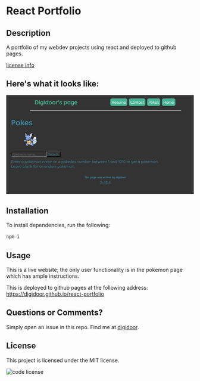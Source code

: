 # React Portfolio
## Description
A portfolio of my webdev projects using react and deployed to github pages.

[license info](#license)

## Here's what it looks like:
![screenshot](react-portfolio.png?raw=true "demo")
## Installation
To install dependencies, run the following:
```bash
npm i
```
## Usage
This is a live website; the only user functionality is in the pokemon page which has ample instructions.

This is deployed to github pages at the following address: https://digidoor.github.io/react-portfolio
## Questions or Comments?
Simply open an issue in this repo.
Find me at [digidoor](https://github.com/digidoor/).
## License

This project is licensed under the MIT license.

![code license](https://img.shields.io/badge/license-MIT-blue.svg)
